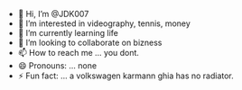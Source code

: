 - 👋 Hi, I’m @JDK007
- 👀 I’m interested in videography, tennis, money
- 🌱 I’m currently learning life
- 💞️ I’m looking to collaborate on bizness
- 📫 How to reach me ... you dont.
- 😄 Pronouns: ... none
- ⚡ Fun fact: ... a volkswagen karmann ghia has no radiator.

<!---
JDK007/JDK007 is a ✨ special ✨ repository because its `README.md` (this file) appears on your GitHub profile.
You can click the Preview link to take a look at your changes.
--->
